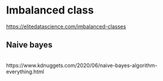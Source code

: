 <H1> Imbalanced class </H1>

https://elitedatascience.com/imbalanced-classes

<H2> Naive bayes </H2> </br>
https://www.kdnuggets.com/2020/06/naive-bayes-algorithm-everything.html
